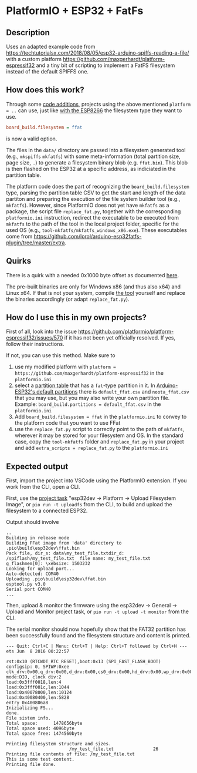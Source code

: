 ﻿# PlatformIO + ESP32 + FatFs

## Description 

Uses an adapted example code from https://techtutorialsx.com/2018/08/05/esp32-arduino-spiffs-reading-a-file/ with a custom platform https://github.com/maxgerhardt/platform-espressif32 and a tiny bit of scripting to implement a FatFS filesystem instead of the default SPIFFS one.

## How does this work?

Through some [code additions](https://github.com/maxgerhardt/platform-espressif32/commit/e9a8ff797f34656b8a5c6cb4d5512d70c9065e70), projects using the above mentioned `platform = ..` can use, just like [with the ESP8266](https://docs.platformio.org/en/latest/platforms/espressif8266.html#selecting-appropriate-filesystem) the filesystem type they want to use.

```ini
board_build.filesystem = ffat
```

is now a valid option.

The files in the `data/` directory are passed into a filesystem generated tool (e.g., `mkspiffs` `mkfatfs`) with some meta-information (total partition size, page size, ..) to generate a filesystem binary blob (e.g. `ffat.bin`). This blob is then flashed on the ESP32 at a specific address, as indiciated in the partition table.

The platform code does the part of recognizing the `board_build.filesystem` type, parsing the partition table CSV to get the start and length of the data partiton and preparing the execution of the file system builder tool (e.g., `mkfatfs`). However, since PlatformIO does not yet have `mkfatfs` as a package, the script file `replace_fat.py`, together with the corresponding `platformio.ini` instruction, redirect the executable to be executed from `mkfatfs` to the path of the tool in the local project folder, specific for the used OS (e.g., `tool-mkfatfs/mkfatfs_windows_x86.exe`). These executables come from https://github.com/lorol/arduino-esp32fatfs-plugin/tree/master/extra.

## Quirks

There is a quirk with a needed 0x1000 byte offset as documented [here](https://github.com/maxgerhardt/platform-espressif32/blob/e9a8ff797f34656b8a5c6cb4d5512d70c9065e70/builder/main.py#L119-L128). 

The pre-built binaries are only for Windows x86 (and thus also x64) and Linux x64. If that is not your system, compile [the tool](https://github.com/labplus-cn/mkfatfs) yourself and replace the binaries accordingly (or adapt `replace_fat.py`).

## How do I use this in my own projects?

First of all, look into the issue https://github.com/platformio/platform-espressif32/issues/570 if it has not been yet officially resolved. If yes, follow their instructions.

If not, you can use this method. Make sure to 

1. use my modified platform with `platform = https://github.com/maxgerhardt/platform-espressif32` in the `platformio.ini`
2. select a [partition table](https://docs.platformio.org/en/latest/platforms/espressif32.html#partition-tables) that has a `fat`-type partition in it. In [Arduino-ESP32's default partitions](https://github.com/espressif/arduino-esp32/tree/master/tools/partitions) there is `default_ffat.csv` and `noota_ffat.csv` that you may use, but you may also write your own partition file. Example: `board_build.partitions = default_ffat.csv` in the `platformio.ini`
3. Add `board_build.filesystem = ffat` in the `platformio.ini` to convey to the platform code that you want to use FFat
4. use the `replace_fat.py` script to correctly point to the path of `mkfatfs`, wherever it may be stored for your filesystem and OS. In the standard case, copy the `tool-mkfatfs` folder and `replace_fat.py` in your project and add `extra_scripts = replace_fat.py` to the `platformio.ini`

## Expected output

First, import the project into VSCode using the PlatformIO extension. If you work from the CLI, open a CLI.

First, use the [project task](https://docs.platformio.org/en/latest/integration/ide/vscode.html#project-tasks) "esp32dev -> Platform -> Upload Filesystem Image", or `pio run -t uploadfs` from the CLI, to build and upload the filesystem to a connected ESP32.

Output should involve

```
..
Building in release mode
Building FFat image from 'data' directory to .pio\build\esp32dev\ffat.bin
Pack file, dir_s: data\my_test_file.txtdir_d: /spiflash/my_test_file.txt  file name: my_test_file.txt
g_flashmem[0]: \xebsize: 1503232
Looking for upload port...
Auto-detected: COM40
Uploading .pio\build\esp32dev\ffat.bin
esptool.py v3.0
Serial port COM40
...
```

Then, upload & monitor the firmware using the esp32dev -> General -> Upload and Monitor project task, or `pio run -t upload -t monitor` from the CLI.

The serial monitor should now hopefully show that the FAT32 partition has been successfully found and the filesystem structure and content is printed.

```
--- Quit: Ctrl+C | Menu: Ctrl+T | Help: Ctrl+T followed by Ctrl+H ---
ets Jun  8 2016 00:22:57

rst:0x10 (RTCWDT_RTC_RESET),boot:0x13 (SPI_FAST_FLASH_BOOT)
configsip: 0, SPIWP:0xee
clk_drv:0x00,q_drv:0x00,d_drv:0x00,cs0_drv:0x00,hd_drv:0x00,wp_drv:0x00
mode:DIO, clock div:2
load:0x3fff0018,len:4
load:0x3fff001c,len:1044
load:0x40078000,len:10124
load:0x40080400,len:5828
entry 0x400806a8
Inizializing FS...
done.
File sistem info.
Total space:      1478656byte
Total space used: 4096byte
Total space free: 1474560byte

Printing filesystem structure and sizes.
                        /my_test_file.txt               26
Printing file contents of file: /my_test_file.txt
This is some test content.
Printing file done.
```
